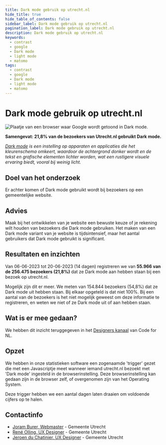 ```yaml
---
title: Dark mode gebruik op utrecht.nl
hide_title: true
hide_table_of_contents: false
sidebar_label: Dark mode gebruik op utrecht.nl
pagination_label: Dark mode gebruik op utrecht.nl
description: Dark mode gebruik op utrecht.nl
keywords:
  - contrast
  - google
  - Dark mode
  - light mode
  - matomo
tags:
  - contrast
  - google
  - Dark mode
  - light mode
  - matomo
---
```


# Dark mode gebruik op utrecht.nl

![Plaatje van een browser waar Google wordt getoond in Dark mode.](https://hackmd.io/_uploads/HJizlX88h.png)

**Samengevat: 21,8% van de bezoekers van Utrecht.nl gebruikt Dark mode.**

*[Dark mode](https://www.nngroup.com/articles/dark-mode/) is een instelling op apparaten en applicaties die het kleurenschema omkeert, waardoor de achtergrond donker wordt en de tekst en grafische elementen lichter worden, wat een rustigere visuele ervaring biedt, vooral bij weinig licht.*

## Doel van het onderzoek

Er achter komen of Dark mode gebruikt wordt bij bezoekers op een gemeentelijke website.

## Advies

Maak bij het ontwikkelen van je website een bewuste keuze of je rekening wilt houden van bezoekers die Dark mode gebruiken. Het maken van een Dark mode variant van je website is tijdsintensief, maar het aantal gebruikers dat Dark mode gebruikt is significant.

## Resultaten en inzichten

Van 06-06-2023 tot 20-06-2023 (14 dagen) registreren we van **55.966 van de 256.475 bezoekers (21,8%)** dat ze Dark mode aan hebben staan bij een bezoek op utrecht.nl.

Mogelijk zijn dit er meer. We meten van 154.844 bezoekers (54,8%) dat ze Dark mode uit hebben staan. Bij elkaar opgeteld is dat niet 100%. Bij een aantal van de bezoekers is het niet mogelijk geweest om deze informatie te registreren, en weten we niet of ze Dark mode uit of aan hebben staan.

## Wat is er mee gedaan?

We hebben dit inzicht teruggegeven in het [Designers kanaal](https://codefornl.slack.com/archives/C01D78C2E4E) van Code for NL.

## Opzet

We hebben in onze statistieken software een zogenaamde 'trigger' gezet die met een Javascriptje meet wanneer iemand utrecht.nl bezoekt met 'Dark mode' ingesteld in de browserinstelling. Deze browserinstelling kan gedaan zijn in de browser zelf, of overgenomen zijn van het Operating System.

Deze trigger hebben we een aantal dagen laten draaien om voldoende cijfers op te halen.

## Contactinfo

- [Joram Burer, Webmaster](mailto:joram.burer@utrecht.nl) - Gemeente Utrecht
- [René Olling, UX Designer](mailto:r.olling@utrecht.nl) - Gemeente Utrecht
- [Jeroen du Chatinier, UX Designer](mailto:j.du.chatinier@utrecht.nl) - Gemeente Utrecht
